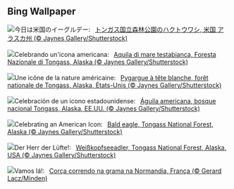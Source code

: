 ## Bing Wallpaper
![](https://www.bing.com/th?id=OHR.EagleTree_JA-JP2152046616_UHD.jpg&w=1000)今日は米国のイーグルデー:&nbsp;&ensp;[トンガス国立森林公園のハクトウワシ, 米国 アラスカ州 (© Jaynes Gallery/Shutterstock)](https://www.bing.com/th?id=OHR.EagleTree_JA-JP2152046616_UHD.jpg)
<br><br/>
![](https://www.bing.com/th?id=OHR.EagleTree_IT-IT7463150874_UHD.jpg&w=1000)Celebrando un'icona americana:&nbsp;&ensp;[Aquila di mare testabianca, Foresta Nazionale di Tongass, Alaska (© Jaynes Gallery/Shutterstock)](https://www.bing.com/th?id=OHR.EagleTree_IT-IT7463150874_UHD.jpg)
<br><br/>
![](https://www.bing.com/th?id=OHR.EagleTree_FR-FR7274315529_UHD.jpg&w=1000)Une icône de la nature américaine:&nbsp;&ensp;[Pygargue à tête blanche, forêt nationale de Tongass, Alaska, États-Unis (© Jaynes Gallery/Shutterstock)](https://www.bing.com/th?id=OHR.EagleTree_FR-FR7274315529_UHD.jpg)
<br><br/>
![](https://www.bing.com/th?id=OHR.EagleTree_ES-ES9147685139_UHD.jpg&w=1000)Celebración de un icono estadounidense:&nbsp;&ensp;[Águila americana, bosque nacional Tongass, Alaska, EE.UU. (© Jaynes Gallery/Shutterstock)](https://www.bing.com/th?id=OHR.EagleTree_ES-ES9147685139_UHD.jpg)
<br><br/>
![](https://www.bing.com/th?id=OHR.EagleTree_EN-GB5214088719_UHD.jpg&w=1000)Celebrating an American Icon:&nbsp;&ensp;[Bald eagle, Tongass National Forest, Alaska (© Jaynes Gallery/Shutterstock)](https://www.bing.com/th?id=OHR.EagleTree_EN-GB5214088719_UHD.jpg)
<br><br/>
![](https://www.bing.com/th?id=OHR.EagleTree_DE-DE3991605617_UHD.jpg&w=1000)Der Herr der Lüfte!:&nbsp;&ensp;[Weißkopfseeadler, Tongass National Forest, Alaska, USA (© Jaynes Gallery/Shutterstock)](https://www.bing.com/th?id=OHR.EagleTree_DE-DE3991605617_UHD.jpg)
<br><br/>
![](https://www.bing.com/th?id=OHR.Fawn_PT-BR1155184891_UHD.jpg&w=1000)Vamos lá!:&nbsp;&ensp;[Corça correndo na grama na Normandia, França (© Gerard Lacz/Minden)](https://www.bing.com/th?id=OHR.Fawn_PT-BR1155184891_UHD.jpg)
<br><br/>
